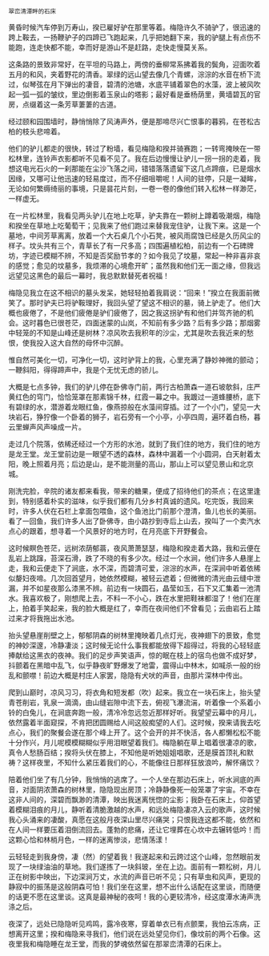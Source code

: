     翠峦清潭畔的石床 

   黄昏时候汽车停到万寿山，揆已雇好驴在那里等着。梅隐许久不骑驴了，很迅速的跨上鞍去，一扬鞭驴子的四蹄已飞跑起来，几乎把她翻下来，我的驴腿上有点伤不能跑，连走快都不能，幸而好是游山不是赶路，走快走慢莫关系。

   这条路的景致非常好，在平坦的马路上，两傍的垂柳常系拂着我的鬓角，迎面吹着五月的和风，夹着野花的清香。翠绿的远山望去像几个青螺，淙淙的水音在桥下流过，似琴弦在月下弹出的凄音，碧清的池塘，水底平铺着翠色的水藻，波上被风吹起一弧一弧的皱纹，里边倒影着玉泉山的塔影；最好看是垂杨荫里，黄墙碧瓦的官房，点缀着这一条芳草萋萋的古道。

   经过颐和园围墙时，静悄悄除了风涛声外，便是那啼尽兴亡恨事的暮鸦，在苍松古柏的枝头悲啼着。

   他们的驴儿都走的很快，转过了粉墙，看见梅隐和揆并骑赛跑；一转弯掩映在一带松林里，连铃声衣影都听不见看不见了。我在后边慢慢让驴儿一拐一拐的走着，我想这电光石火的一刹那能在尘沙飞落之间，错错落落遗留下这几点蹄痕，已是烟水因缘，又哪可让他迅速的轻易度过，而不仔细咀嚼呢！人间的驻停，只是一凝眸，无论如何繁缛绮丽的事境，只是昙花片刻，一卷一卷的像他们转入松林一样渺茫，一样虚无。

   在一片松林里，我看见两头驴儿在地上吃草，驴夫靠在一颗树上蹲着吸潮烟，梅隐和揆坐在草地上吃葡萄干；见我来了他们跑过来替我宠住驴，让我下来。这是一个墓地，中间芳草离离，放着一个大石桌几个小石凳，被风雨腐蚀已经是久历风尘的样子。坟头共有三个，青草长了有一尺多高；四围遍植松柏，前边有一个石碑牌坊，字迹已模糊不辨，不知是否奖励节孝的？如今我见了坟墓，常起一种非喜非哀的感觉；愈见的坟墓多，我烦滞的心境愈开旷；虽然我和他们无一面之缘，但我远远望见这黑色的最后一幕时，我总默默替死者祝福！

   梅隐见我立在这不相识的墓头发呆，她轻轻拍着我肩说：“回来！”揆立在我面前微笑了。那时驴夫已将驴鞍理好，我回头望了望这不相识的墓，骑上驴走了。他们大概也疲倦了，不是他们疲倦是驴们疲倦了，因之我这拐驴有和他们并驾齐驰的机会。这时暮色已很苍茫，四面迷蒙的山岚，不知前有多少路？后有多少路；那烟雾中轻笼的不知是山峰还是树林？凉风吹去我积年的沙尘，尤其是吹去我近来的愁恨，使我投入这大自然的母怀中沉醉。

   惟自然可美化一切，可净化一切，这时驴背上的我，心里充满了静妙神微的颤动；一鞭斜阳，得得蹄声中，我是个无忧无虑的骄儿。

   大概是七点多钟，我们的驴儿停在卧佛寺门前，两行古柏萧森一道石坡欹斜，庄严黄红色的穹门，恰恰笼罩在那素锦千林，红霞一幕之中。我踱过一道蜂腰桥，底下有碧绿的水，潜游着龙眼红鱼，像燕掠般在水藻间穿插。过了一个小门，望见一大块岩石，狰狞像一个卧着的狮子，岩石旁有一个小亭，小亭四周，遍环着白杨，暮云里蝉声风声噪成一片。

   走过几个院落，依稀还经过一个方形的水池，就到了我们住的地方，我们住的地方是龙王堂。龙王堂前边是一眼望不透的森林，森林中漏着一个小圆洞，白天射着太阳，晚上照着月亮；后边是山，是不能测量的高山，那山上可以望见景山和北京城。

   刚洗完脸，辛院的诸友都来看我，带来的糖果，便成了招待他们的茶点；在这里逢到，特别感着朴实的滋味，似乎我们都有几分乡村真诚的遗风。吃完饭，我回来时，许多人伏在石栏上拿面包喂鱼，这个鱼池比门前那个澄清，鱼儿也长的美丽。看了一回鱼，我们许多人出了卧佛寺，由小路抄到寺后上山去，揆叫了一个卖汽水点心的跟着，想寻着一个风景好的地方时，在月亮底下开野餐会。

   这时候瞑色苍茫，远树浓荫郁蓊，夜风萧萧瑟瑟，梅隐和揆走着大路，我和云便在乱岩上跳蹿，苔深石滑，跌了不晓的有多少次。经过一个水涧，他们许多人悬崖上走，我和云便走下了涧底，水不深，而碧清可爱，淙淙的水声，在深涧中听着依稀似嫠妇夜啼。几次回首望月，她依然模糊，被轻云遮着；但微微的清光由云缝中泄漏，并不如星夜那么漆黑不辨。前边有一块圆石，晶莹如玉，石下又汇集着一池清水。我喜欢极了，刚想爬上去，不料一不小心，跌在水里把鞋袜都湿了！他们在崖上，拍着手笑起来，我的脸大概是红了，幸而在夜间他们不曾看见；云由岩石上踏过来才将我拖出水池。

   抬头望悬崖削壁之上，郁郁阴森的树林里掩映着几点灯光，夜神翅下的景致，愈觉的神妙深邃，冷静凄淡；这时候无论什么事我都能放得下超得过，将我的心轻轻底捧献给这黑衣的夜神。我们的足步声笑语声，惊的眠在枝上的宿鸟也做不成好梦，抖颤着在黑暗中乱飞，似乎静夜旷野爆发了地雷，震得山中林木，如喊杀一般的纷乱和颤噤！前边大概是村庄人家罢，隐隐有犬吠的声音，由那片深林中传出。

   爬到山巅时，凉风习习，将衣角和短发都（吹）起来。我立在一块石床上，抬头望青苍削岩，乳泉一滴滴，由山缝岩隙中流下去，俯视飞瀑流湍，听着像一个系着小铃的白兔儿，在涧底奔跑一般，清冷冷忽远忽近那样好听。我望望云幕中的月儿，依然露着半面窥探，不肯把团圆赐给人间这般痴望的人们。这时候，揆来请我去吃点心，我们的聚餐会遂在那个峰上开了。这个会开的并不快活，各人都懒松松不能十分作兴，月儿呢模模糊糊似乎用泪眼望着我们。梅隐躺在草上唱着很凄凉的歌，真令人愁肠百结；揆将头伏在膝上，不知他是听她姐姐唱歌，还是膜首顶礼和默祷？这样夜里，不知什么紧压着我们的心，不能像往日那样狂放浪吟，解怀痛饮？

   陪着他们坐了有几分钟，我悄悄的逃席了。一个人坐在那边石床上，听水涧底的声音，对面阴浓萧森的树林里，隐隐现出房顶；冷静静像死一般笼罩了宇宙。不幸在这非人间的，深碧而飘渺的清潭，映出我迷离恍惚的尘影；我卧在石床上，仰首望着模糊泪痕的月儿，静听着清脆激越的水声，和远处梅隐凄凉入云的歌声，这时候我心头涌来的凄酸，真愿在这般月夜深山里尽兴痛哭；只恨我连这都不能，依然和在人间一样要压着泪倒流回去。蓬勃的悲痛，还让它埋葬在心坎中去辗转低吟！而这颗心恰和林梢月色，一样的迷离惨淡，悲情荡漾！

   云轻轻走到我身傍，凄（然）的望着我！我遂起来和云跨过这个山峰，忽然眼前发现了一块绿油油的草地。我们遂拣了一块斜玻，坐在上边。面前有一颗松树，月儿正在树影中映出，下边深涧万丈，水流的声音已听不见；只有草虫和风声，更现的静寂中的振荡是这般阴森可怕！我们坐在这里，想不出什么话配在这里谈，而随便的话更不愿在这里谈。这真是最神秘的夜呵！我的心更较清冷，经这度潭水涛声洗涤之后。

   夜深了，远处已隐隐听见鸡鸣，露冷夜寒，穿着单衣已有点颤栗，我怕云冻病，正想离开这里；揆和梅隐来寻我们，他们说在远处望见你们，像坟前的两个石像。这夜里我和梅隐睡在龙王堂，而我的梦魂依然留在那翠峦清潭的石床上。

